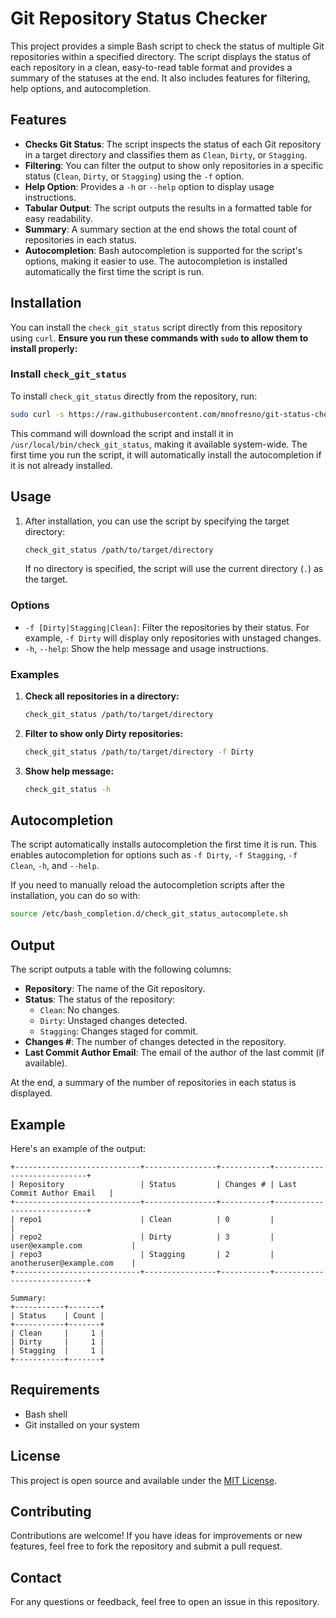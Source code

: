 # Git Repository Status Checker

This project provides a simple Bash script to check the status of multiple Git repositories within a specified directory. The script displays the status of each repository in a clean, easy-to-read table format and provides a summary of the statuses at the end. It also includes features for filtering, help options, and autocompletion.

## Features

- **Checks Git Status**: The script inspects the status of each Git repository in a target directory and classifies them as `Clean`, `Dirty`, or `Stagging`.
- **Filtering**: You can filter the output to show only repositories in a specific status (`Clean`, `Dirty`, or `Stagging`) using the `-f` option.
- **Help Option**: Provides a `-h` or `--help` option to display usage instructions.
- **Tabular Output**: The script outputs the results in a formatted table for easy readability.
- **Summary**: A summary section at the end shows the total count of repositories in each status.
- **Autocompletion**: Bash autocompletion is supported for the script's options, making it easier to use. The autocompletion is installed automatically the first time the script is run.

## Installation

You can install the `check_git_status` script directly from this repository using `curl`. **Ensure you run these commands with `sudo` to allow them to install properly:**

### Install `check_git_status`

To install `check_git_status` directly from the repository, run:

```bash
sudo curl -s https://raw.githubusercontent.com/mnofresno/git-status-checker/master/bin/check_git_status.sh -o /usr/local/bin/check_git_status && sudo chmod +x /usr/local/bin/check_git_status
```

This command will download the script and install it in `/usr/local/bin/check_git_status`, making it available system-wide. The first time you run the script, it will automatically install the autocompletion if it is not already installed.

## Usage

1. After installation, you can use the script by specifying the target directory:

    ```bash
    check_git_status /path/to/target/directory
    ```

    If no directory is specified, the script will use the current directory (`.`) as the target.

### Options

- `-f [Dirty|Stagging|Clean]`: Filter the repositories by their status. For example, `-f Dirty` will display only repositories with unstaged changes.
- `-h`, `--help`: Show the help message and usage instructions.

### Examples

1. **Check all repositories in a directory:**

    ```bash
    check_git_status /path/to/target/directory
    ```

2. **Filter to show only Dirty repositories:**

    ```bash
    check_git_status /path/to/target/directory -f Dirty
    ```

3. **Show help message:**

    ```bash
    check_git_status -h
    ```

## Autocompletion

The script automatically installs autocompletion the first time it is run. This enables autocompletion for options such as `-f Dirty`, `-f Stagging`, `-f Clean`, `-h`, and `--help`.

If you need to manually reload the autocompletion scripts after the installation, you can do so with:

```bash
source /etc/bash_completion.d/check_git_status_autocomplete.sh
```

## Output

The script outputs a table with the following columns:

- **Repository**: The name of the Git repository.
- **Status**: The status of the repository:
  - `Clean`: No changes.
  - `Dirty`: Unstaged changes detected.
  - `Stagging`: Changes staged for commit.
- **Changes #**: The number of changes detected in the repository.
- **Last Commit Author Email**: The email of the author of the last commit (if available).

At the end, a summary of the number of repositories in each status is displayed.

## Example

Here's an example of the output:

```
+----------------------------+----------------+-----------+----------------------------+
| Repository                 | Status         | Changes # | Last Commit Author Email   |
+----------------------------+----------------+-----------+----------------------------+
| repo1                      | Clean          | 0         |                            |
| repo2                      | Dirty          | 3         | user@example.com           |
| repo3                      | Stagging       | 2         | anotheruser@example.com    |
+----------------------------+----------------+-----------+----------------------------+

Summary:
+-----------+-------+
| Status    | Count |
+-----------+-------+
| Clean     |     1 |
| Dirty     |     1 |
| Stagging  |     1 |
+-----------+-------+
```

## Requirements

- Bash shell
- Git installed on your system

## License

This project is open source and available under the [MIT License](LICENSE).

## Contributing

Contributions are welcome! If you have ideas for improvements or new features, feel free to fork the repository and submit a pull request.

## Contact

For any questions or feedback, feel free to open an issue in this repository.